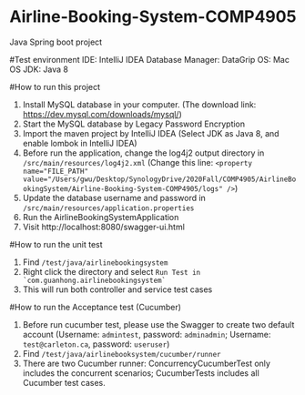 # Airline-Booking-System-COMP4905

Java Spring boot project 

#Test environment
IDE: IntelliJ IDEA
Database Manager: DataGrip
OS: Mac OS
JDK: Java 8

#How to run this project
1. Install MySQL database in your computer. (The download link: https://dev.mysql.com/downloads/mysql/)
2. Start the MySQL database by Legacy Password Encryption
3. Import the maven project by IntelliJ IDEA (Select JDK as Java 8, and enable lombok in IntelliJ IDEA)
5. Before run the application, change the log4j2 output directory in `/src/main/resources/log4j2.xml` (Change this line: `<property name="FILE_PATH" value="/Users/gwu/Desktop/SynologyDrive/2020Fall/COMP4905/AirlineBookingSystem/Airline-Booking-System-COMP4905/logs" />`)
6. Update the database username and password in `/src/main/resources/application.properties`
7. Run the AirlineBookingSystemApplication 
8. Visit http://localhost:8080/swagger-ui.html

#How to run the unit test
1. Find `/test/java/airlinebookingsystem`
2. Right click the directory and select ``Run Test in `com.guanhong.airlinebookingsystem` ``
3. This will run both controller and service test cases

#How to run the Acceptance test (Cucumber)
1. Before run cucumber test, please use the Swagger to create two default account (Username: `admintest`, password: `adminadmin`; Username: `test@carleton.ca`, password: `useruser`)
2. Find `/test/java/airlinebooksystem/cucumber/runner`
3. There are two Cucumber runner: ConcurrencyCucumberTest only includes the concurrent scenarios; CucumberTests includes all Cucumber test cases.